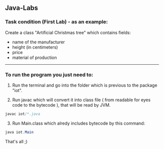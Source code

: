 ## Java-Labs

### Task condition (First Lab) - as an example: 

Create a class "Artificial Christmas tree" which contains fields:
- name of the manufacturer
- height (in centimeters)
- price
- material of production

------

### To run the program you just need to:

1) Run the terminal and go into the folder which is previous to the package "iot".

2) Run javac which will convert it into class file ( from readable for eyes code to the bytecode ), that will be read by JVM.

```java
javac iot/*.java
```

3) Run Main.class which alredy includes bytecode by this command:

```java
java iot.Main
```

That's all ;)

